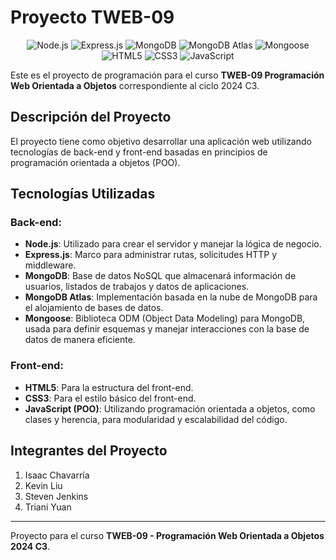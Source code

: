 # Proyecto TWEB-09

<p align="center">
  <img src="https://img.shields.io/badge/Node.js-339933?style=for-the-badge&logo=nodedotjs&logoColor=white" alt="Node.js" />
  <img src="https://img.shields.io/badge/Express.js-000000?style=for-the-badge&logo=express&logoColor=white" alt="Express.js" />
  <img src="https://img.shields.io/badge/MongoDB-47A248?style=for-the-badge&logo=mongodb&logoColor=white" alt="MongoDB" />
  <img src="https://img.shields.io/badge/MongoDB%20Atlas-4DB33D?style=for-the-badge&logo=mongodb&logoColor=white" alt="MongoDB Atlas" />
  <img src="https://img.shields.io/badge/Mongoose-880000?style=for-the-badge&logo=mongoose&logoColor=white" alt="Mongoose" />
  <img src="https://img.shields.io/badge/HTML5-E34F26?style=for-the-badge&logo=html5&logoColor=white" alt="HTML5" />
  <img src="https://img.shields.io/badge/CSS3-1572B6?style=for-the-badge&logo=css3&logoColor=white" alt="CSS3" />
  <img src="https://img.shields.io/badge/JavaScript-F7DF1E?style=for-the-badge&logo=javascript&logoColor=black" alt="JavaScript" />
</p>

Este es el proyecto de programación para el curso **TWEB-09 Programación Web Orientada a Objetos** correspondiente al ciclo 2024 C3.

## Descripción del Proyecto

El proyecto tiene como objetivo desarrollar una aplicación web utilizando tecnologías de back-end y front-end basadas en principios de programación orientada a objetos (POO).

## Tecnologías Utilizadas

### Back-end:

- **Node.js**: Utilizado para crear el servidor y manejar la lógica de negocio.
- **Express.js**: Marco para administrar rutas, solicitudes HTTP y middleware.
- **MongoDB**: Base de datos NoSQL que almacenará información de usuarios, listados de trabajos y datos de aplicaciones.
- **MongoDB Atlas**: Implementación basada en la nube de MongoDB para el alojamiento de bases de datos.
- **Mongoose**: Biblioteca ODM (Object Data Modeling) para MongoDB, usada para definir esquemas y manejar interacciones con la base de datos de manera eficiente.

### Front-end:

- **HTML5**: Para la estructura del front-end.
- **CSS3**: Para el estilo básico del front-end.
- **JavaScript (POO)**: Utilizando programación orientada a objetos, como clases y herencia, para modularidad y escalabilidad del código.

## Integrantes del Proyecto

1. Isaac Chavarría
2. Kevin Liu
3. Steven Jenkins
4. Triani Yuan

---

Proyecto para el curso **TWEB-09 - Programación Web Orientada a Objetos 2024 C3**.
